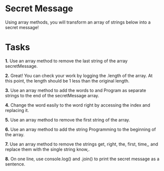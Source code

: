 # Secret Message
Using array methods, you will transform an array of strings below into a secret message!

# Tasks

**1.** Use an array method to remove the last string of the array secretMessage.

**2.** Great! You can check your work by logging the .length of the array.
At this point, the length should be 1 less than the original length.

**3.** Use an array method to add the words to and Program as separate strings to the end of the secretMessage array.

**4.** Change the word easily to the word right by accessing the index and replacing it.

**5.** Use an array method to remove the first string of the array.

**6.** Use an array method to add the string Programming to the beginning of the array.

**7.** Use an array method to remove the strings get, right, the, first, time,, and replace them with the single string know,.

**8.** On one line, use console.log() and .join() to print the secret message as a sentence.
